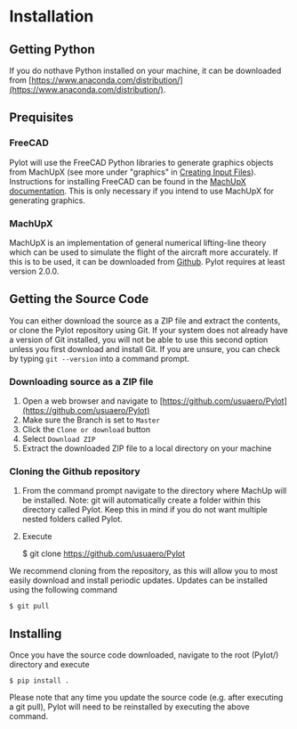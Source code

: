 # Installation

## Getting Python

If you do nothave Python installed on your machine, it can be downloaded from [https://www.anaconda.com/distribution/](https://www.anaconda.com/distribution/).

## Prequisites

### FreeCAD
Pylot will use the FreeCAD Python libraries to generate graphics objects from MachUpX (see more under "graphics" in [Creating Input Files](creating_input_files)). Instructions for installing FreeCAD can be found in the [MachUpX documentation](https://machupx.readthedocs.io/en/latest/installation.html#freecad-for-exporting-step-files). This is only necessary if you intend to use MachUpX for generating graphics.

### MachUpX
MachUpX is an implementation of general numerical lifting-line theory which can be used to simulate the flight of the aircraft more accurately. If this is to be used, it can be downloaded from [Github](https://github.com/usuaero/MachUpX). Pylot requires at least version 2.0.0.

## Getting the Source Code

You can either download the source as a ZIP file and extract the contents, or clone the Pylot repository using Git. If your system does not already have a version of Git installed, you will not be able to use this second option unless you first download and install Git. If you are unsure, you can check by typing `git --version` into a command prompt.

### Downloading source as a ZIP file

1. Open a web browser and navigate to [https://github.com/usuaero/Pylot](https://github.com/usuaero/Pylot)
2. Make sure the Branch is set to `Master`
3. Click the `Clone or download` button
4. Select `Download ZIP`
5. Extract the downloaded ZIP file to a local directory on your machine

### Cloning the Github repository

1. From the command prompt navigate to the directory where MachUp will be installed. Note: git will automatically create a folder within this directory called Pylot. Keep this in mind if you do not want multiple nested folders called Pylot.
2. Execute

    $ git clone https://github.com/usuaero/Pylot

We recommend cloning from the repository, as this will allow you to most easily download and install periodic updates. Updates can be installed using the following command

    $ git pull

## Installing

Once you have the source code downloaded, navigate to the root (Pylot/) directory and execute

    $ pip install .

Please note that any time you update the source code (e.g. after executing a git pull), Pylot will need to be reinstalled by executing the above command.